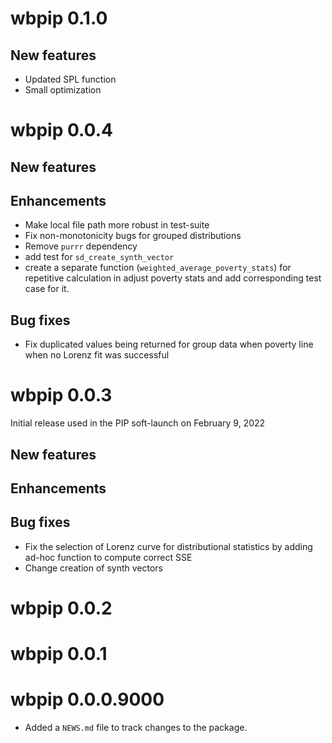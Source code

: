 # wbpip 0.1.0

## New features
* Updated SPL function
* Small optimization

# wbpip 0.0.4

## New features

## Enhancements

* Make local file path more robust in test-suite
* Fix non-monotonicity bugs for grouped distributions
* Remove `purrr` dependency
* add test for `sd_create_synth_vector`
* create a separate function (`weighted_average_poverty_stats`) for repetitive calculation in adjust poverty stats and add corresponding test case for it. 

## Bug fixes
* Fix duplicated values being returned for group data when poverty line when no
Lorenz fit was successful

# wbpip 0.0.3

Initial release used in the PIP soft-launch on February 9, 2022

## New features

## Enhancements

## Bug fixes

* Fix the selection of Lorenz curve for distributional statistics by adding ad-hoc function to compute correct SSE
* Change creation of synth vectors

# wbpip 0.0.2

# wbpip 0.0.1

# wbpip 0.0.0.9000

* Added a `NEWS.md` file to track changes to the package.

